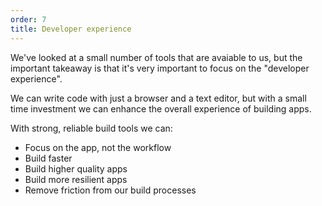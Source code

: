 ```yaml
---
order: 7
title: Developer experience
---
```


We've looked at a small number of tools that are avaiable to us, but the important takeaway is that it's very important to focus on the "developer experience".

We can write code with just a browser and a text editor, but with a small time investment we can enhance the overall experience of building apps.

With strong, reliable build tools we can:

- Focus on the app, not the workflow
- Build faster
- Build higher quality apps
- Build more resilient apps
- Remove friction from our build processes
